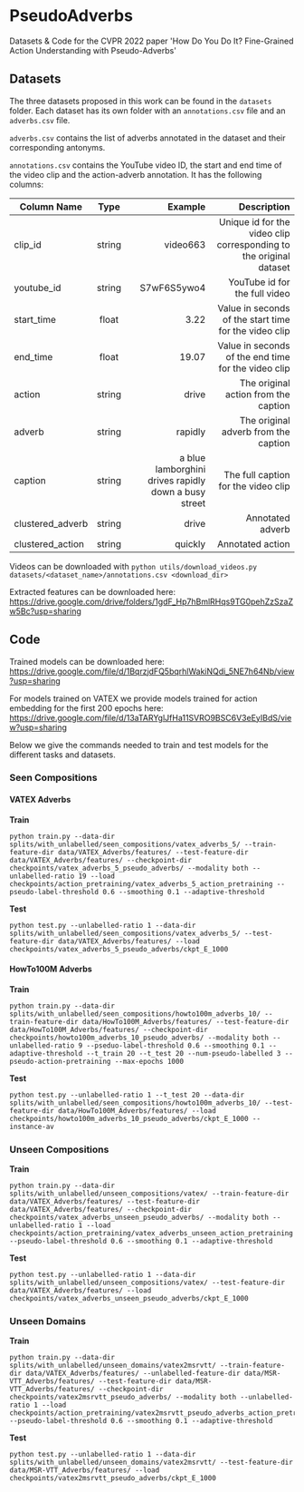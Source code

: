 # PseudoAdverbs

Datasets & Code for the CVPR 2022 paper 'How Do You Do It? Fine-Grained Action Understanding with Pseudo-Adverbs'

## Datasets

The three datasets proposed in this work can be found in the `datasets` folder. Each dataset has its own folder with an `annotations.csv` file and an `adverbs.csv` file. 

`adverbs.csv` contains the list of adverbs annotated in the dataset and their corresponding antonyms.

`annotations.csv` contains the YouTube video ID, the start and end time of the video clip and the action-adverb annotation. It has the following columns:

| Column Name   | Type          | Example | Description |
| ------------- |:-------------:| -------:| -----------:|
| clip_id       | string | video663 | Unique id for the video clip corresponding to the original dataset |
| youtube_id    | string | S7wF6S5ywo4 | YouTube id for the full video |
| start_time    | float | 3.22 | Value in seconds of the start time for the video clip |
| end_time      | float |  19.07 | Value in seconds of the end time for the video clip |
| action        | string | drive | The original action from the caption |
| adverb        | string | rapidly | The original adverb from the caption |
| caption       | string | a blue lamborghini drives rapidly down a busy street | The full caption for the video clip |
| clustered_adverb | string | drive | Annotated adverb |
| clustered_action | string | quickly | Annotated action |

Videos can be downloaded with `python utils/download_videos.py datasets/<dataset_name>/annotations.csv <download_dir>`

Extracted features can be downloaded here: https://drive.google.com/drive/folders/1gdF_Hp7hBmlRHqs9TG0pehZzSzaZw5Bc?usp=sharing

## Code

Trained models can be downloaded here: https://drive.google.com/file/d/1BqrzjdFQ5bqrhlWakiNQdi_5NE7h64Nb/view?usp=sharing

For models trained on VATEX we provide models trained for action embedding for the first 200 epochs here: https://drive.google.com/file/d/13aTARYglJfHa11SVRO9BSC6V3eEyIBdS/view?usp=sharing

Below we give the commands needed to train and test models for the different tasks and datasets.

### Seen Compositions

#### VATEX Adverbs

<strong>Train</strong>
```
python train.py --data-dir splits/with_unlabelled/seen_compositions/vatex_adverbs_5/ --train-feature-dir data/VATEX_Adverbs/features/ --test-feature-dir data/VATEX_Adverbs/features/ --checkpoint-dir checkpoints/vatex_adverbs_5_pseudo_adverbs/ --modality both --unlabelled-ratio 19 --load checkpoints/action_pretraining/vatex_adverbs_5_action_pretraining --pseudo-label-threshold 0.6 --smoothing 0.1 --adaptive-threshold
```

<strong>Test</strong>
```
python test.py --unlabelled-ratio 1 --data-dir splits/with_unlabelled/seen_compositions/vatex_adverbs_5/ --test-feature-dir data/VATEX_Adverbs/features/ --load checkpoints/vatex_adverbs_5_pseudo_adverbs/ckpt_E_1000
```

#### HowTo100M Adverbs

<strong>Train</strong>
```
python train.py --data-dir splits/with_unlabelled/seen_compositions/howto100m_adverbs_10/ --train-feature-dir data/HowTo100M_Adverbs/features/ --test-feature-dir data/HowTo100M_Adverbs/features/ --checkpoint-dir checkpoints/howto100m_adverbs_10_pseudo_adverbs/ --modality both --unlabelled-ratio 9 --pseduo-label-threshold 0.6 --smoothing 0.1 --adaptive-threshold --t_train 20 --t_test 20 --num-pseudo-labelled 3 --pseudo-action-pretraining --max-epochs 1000
```

<strong>Test</strong>
```
python test.py --unlabelled-ratio 1 --t_test 20 --data-dir splits/with_unlabelled/seen_compositions/howto100m_adverbs_10/ --test-feature-dir data/HowTo100M_Adverbs/features/ --load checkpoints/howto100m_adverbs_10_pseudo_adverbs/ckpt_E_1000 --instance-av
```

### Unseen Compositions

<strong>Train</strong>
```
python train.py --data-dir splits/with_unlabelled/unseen_compositions/vatex/ --train-feature-dir data/VATEX_Adverbs/features/ --test-feature-dir data/VATEX_Adverbs/features/ --checkpoint-dir checkpoints/vatex_adverbs_unseen_pseudo_adverbs/ --modality both --unlabelled-ratio 1 --load checkpoints/action_pretraining/vatex_adverbs_unseen_action_pretraining --pseudo-label-threshold 0.6 --smoothing 0.1 --adaptive-threshold
```

<strong>Test</strong>
```
python test.py --unlabelled-ratio 1 --data-dir splits/with_unlabelled/unseen_compositions/vatex/ --test-feature-dir data/VATEX_Adverbs/features/ --load checkpoints/vatex_adverbs_unseen_pseudo_adverbs/ckpt_E_1000
```

### Unseen Domains

<strong>Train</strong>
```
python train.py --data-dir splits/with_unlabelled/unseen_domains/vatex2msrvtt/ --train-feature-dir data/VATEX_Adverbs/features/ --unlabelled-feature-dir data/MSR-VTT_Adverbs/features/ --test-feature-dir data/MSR-VTT_Adverbs/features/ --checkpoint-dir checkpoints/vatex2msrvtt_pseudo_adverbs/ --modality both --unlabelled-ratio 1 --load checkpoints/action_pretraining/vatex2msrvtt_pseudo_adverbs_action_pretraining --pseudo-label-threshold 0.6 --smoothing 0.1 --adaptive-threshold
```

<strong>Test</strong>
```
python test.py --unlabelled-ratio 1 --data-dir splits/with_unlabelled/unseen_domains/vatex2msrvtt/ --test-feature-dir data/MSR-VTT_Adverbs/features/ --load checkpoints/vatex2msrvtt_pseudo_adverbs/ckpt_E_1000
```
